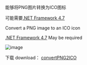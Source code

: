  能够将PNG图片转换为ICO图标

 可能需要[.NET Framework 4.7](https://dotnet.microsoft.com/en-us/download/dotnet-framework/net47)


 Convert a PNG image to an ICO icon

 [.NET Framework 4.7](https://dotnet.microsoft.com/en-us/download/dotnet-framework/net47) May be required

![image](https://github.com/keomeu/convert-PNG-to-ICO/assets/49936625/7793ecdc-39af-4da3-b8df-5021347b6a66)




下载 download：
[convertPNG2ICO](https://github.com/keomeu/convert-PNG-to-ICO/releases/download/V1.0/convertPNG2ICO.exe)


